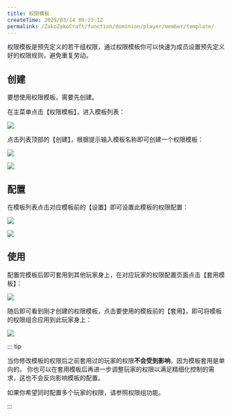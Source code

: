```yaml
---
title: 权限模板
createTime: 2025/03/14 09:23:12
permalink: /ZakoZakoCraft/function/dominion/player/member/template/
---
```


权限模板是预先定义的若干组权限，通过权限模板你可以快速为成员设置预先定义好的权限规则，避免重复劳动。

## 创建

要想使用权限模板，需要先创建。

在主菜单点击【权限模板】，进入模板列表：

![](/assets/ZakoZakoCraft/function/dominion/player/member/template/1.png)

点击列表顶部的【创建】，根据提示输入模板名称即可创建一个权限模板：

![](/assets/ZakoZakoCraft/function/dominion/player/member/template/2.png)

![](/assets/ZakoZakoCraft/function/dominion/player/member/template/3.png)

## 配置

在模板列表点击对应模板前的【设置】即可设置此模板的权限配置：

![](/assets/ZakoZakoCraft/function/dominion/player/member/template/4.png)

![](/assets/ZakoZakoCraft/function/dominion/player/member/template/5.png)

## 使用

配置完模板后即可套用到其他玩家身上，在对应玩家的权限配置页面点击【套用模板】：

![](/assets/ZakoZakoCraft/function/dominion/player/member/template/6.png)

随后即可看到刚才创建的权限模板，点击要使用的模板前的【套用】，即可将模板的权限组合应用到此玩家身上：

![](/assets/ZakoZakoCraft/function/dominion/player/member/template/7.png)

::: tip

当你修改模板的权限后之前套用过的玩家的权限**不会受到影响**，因为模板套用是单向的。
你也可以在套用模板后再进一步调整玩家的权限以满足精细化控制的需求，这也不会反向影响模板的配置。

如果你希望同时配置多个玩家的权限，请参照权限组功能。

:::
